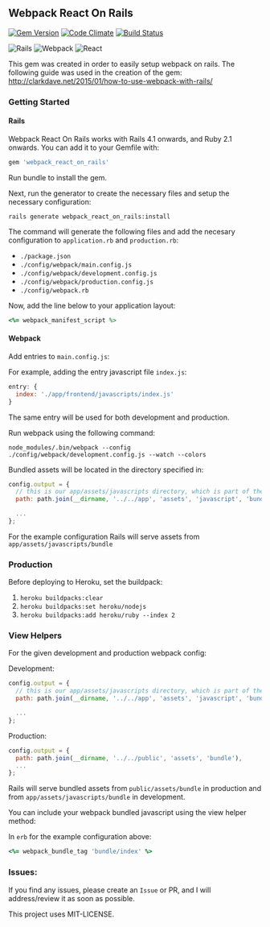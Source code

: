 ## Webpack React On Rails
[![Gem Version](https://badge.fury.io/rb/webpack_react_on_rails.svg)](https://badge.fury.io/rb/webpack_react_on_rails)
[![Code Climate](https://codeclimate.com/github/brokenfingers/webpack_react_on_rails/badges/gpa.svg)](https://codeclimate.com/github/brokenfingers/webpack_react_on_rails)
[![Build Status](https://travis-ci.org/brokenfingers/webpack_react_on_rails.svg?branch=master)](https://travis-ci.org/brokenfingers/webpack_react_on_rails)

![Rails](https://github.com/brokenfingers/webpack_react_on_rails/blob/master/rails.png)
![Webpack](https://github.com/brokenfingers/webpack_react_on_rails/blob/master/webpack.png)
![React](https://github.com/brokenfingers/webpack_react_on_rails/blob/master/react.png)

This gem was created in order to easily setup webpack on rails. The following guide was used in the creation of the gem: http://clarkdave.net/2015/01/how-to-use-webpack-with-rails/

### Getting Started

#### Rails

Webpack React On Rails works with Rails 4.1 onwards, and Ruby 2.1 onwards. You can add it to your Gemfile with:

``` ruby
gem 'webpack_react_on_rails'
```

Run bundle to install the gem.

Next, run the generator to create the necessary files and setup the necessary configuration:

`rails generate webpack_react_on_rails:install`

The command will generate the following files and add the necesary configuration to `application.rb` and `production.rb`:

- `./package.json`
- `./config/webpack/main.config.js`
- `./config/webpack/development.config.js`
- `./config/webpack/production.config.js`
- `./config/webpack.rb`

Now, add the line below to your application layout:

``` ruby
<%= webpack_manifest_script %>
```

#### Webpack

Add entries to `main.config.js`:

For example, adding the entry javascript file `index.js`:

``` js
entry: {
  index: './app/frontend/javascripts/index.js'
}
```

The same entry will be used for both development and production.

Run webpack using the following command:

`node_modules/.bin/webpack --config ./config/webpack/development.config.js --watch --colors`

Bundled assets will be located in the directory specified in:

``` js
config.output = {
  // this is our app/assets/javascripts directory, which is part of the Sprockets pipeline
  path: path.join(__dirname, '../../app', 'assets', 'javascript', 'bundle'),

  ...
};
```

For the example configuration Rails will serve assets from `app/assets/javascripts/bundle`

### Production

Before deploying to Heroku, set the buildpack:

1. `heroku buildpacks:clear`
2. `heroku buildpacks:set heroku/nodejs`
3. `heroku buildpacks:add heroku/ruby --index 2`

### View Helpers

For the given development and production webpack config:

Development:

``` js
config.output = {
  // this is our app/assets/javascripts directory, which is part of the Sprockets pipeline
  path: path.join(__dirname, '../../app', 'assets', 'javascript', 'bundle'),

  ...
};
```

Production:

``` js
config.output = {
  path: path.join(__dirname, '../../public', 'assets', 'bundle'),
  ...
};
```

Rails will serve bundled assets from `public/assets/bundle` in production and from `app/assets/javascripts/bundle` in development.

You can include your webpack bundled javascript using the view helper method:

In `erb` for the example configuration above:

``` ruby
<%= webpack_bundle_tag 'bundle/index' %>
```

### Issues:

If you find any issues, please create an `Issue` or PR, and I will address/review it as soon as possible.

This project uses MIT-LICENSE.
